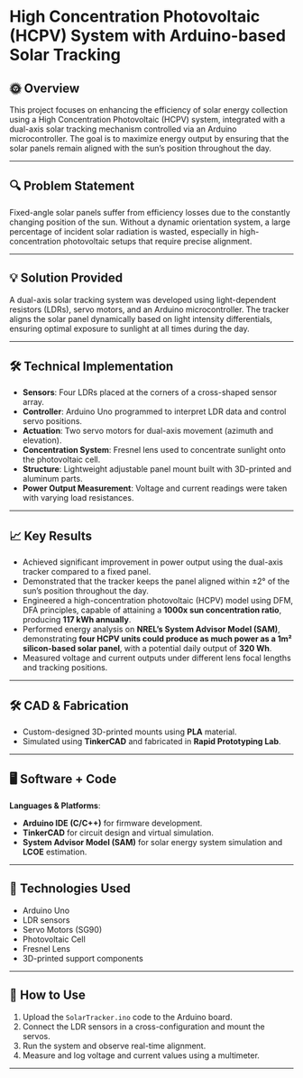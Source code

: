 # High Concentration Photovoltaic (HCPV) System with Arduino-based Solar Tracking

## 🌞 Overview

This project focuses on enhancing the efficiency of solar energy collection using a High Concentration Photovoltaic (HCPV) system, integrated with a dual-axis solar tracking mechanism controlled via an Arduino microcontroller. The goal is to maximize energy output by ensuring that the solar panels remain aligned with the sun’s position throughout the day.

---

## 🔍 Problem Statement

Fixed-angle solar panels suffer from efficiency losses due to the constantly changing position of the sun. Without a dynamic orientation system, a large percentage of incident solar radiation is wasted, especially in high-concentration photovoltaic setups that require precise alignment.

---

## 💡 Solution Provided

A dual-axis solar tracking system was developed using light-dependent resistors (LDRs), servo motors, and an Arduino microcontroller. The tracker aligns the solar panel dynamically based on light intensity differentials, ensuring optimal exposure to sunlight at all times during the day.

---

## 🛠️ Technical Implementation

- **Sensors**: Four LDRs placed at the corners of a cross-shaped sensor array.
- **Controller**: Arduino Uno programmed to interpret LDR data and control servo positions.
- **Actuation**: Two servo motors for dual-axis movement (azimuth and elevation).
- **Concentration System**: Fresnel lens used to concentrate sunlight onto the photovoltaic cell.
- **Structure**: Lightweight adjustable panel mount built with 3D-printed and aluminum parts.
- **Power Output Measurement**: Voltage and current readings were taken with varying load resistances.

---

## 📈 Key Results

- Achieved significant improvement in power output using the dual-axis tracker compared to a fixed panel.
- Demonstrated that the tracker keeps the panel aligned within ±2° of the sun’s position throughout the day.
- Engineered a high-concentration photovoltaic (HCPV) model using DFM, DFA principles, capable of attaining a **1000x sun concentration ratio**, producing **117 kWh annually**.
- Performed energy analysis on **NREL’s System Advisor Model (SAM)**, demonstrating **four HCPV units could produce as much power as a 1m² silicon-based solar panel**, with a potential daily output of **320 Wh**.
- Measured voltage and current outputs under different lens focal lengths and tracking positions.

---

## 🛠️ CAD & Fabrication

- Custom-designed 3D-printed mounts using **PLA** material.
- Simulated using **TinkerCAD** and fabricated in **Rapid Prototyping Lab**.

---

## 🖥️ Software + Code

**Languages & Platforms**:
- **Arduino IDE (C/C++)** for firmware development.
- **TinkerCAD** for circuit design and virtual simulation.
- **System Advisor Model (SAM)** for solar energy system simulation and **LCOE** estimation.

---

## 🔗 Technologies Used

- Arduino Uno
- LDR sensors
- Servo Motors (SG90)
- Photovoltaic Cell
- Fresnel Lens
- 3D-printed support components

---

## 📌 How to Use

1. Upload the `SolarTracker.ino` code to the Arduino board.
2. Connect the LDR sensors in a cross-configuration and mount the servos.
3. Run the system and observe real-time alignment.
4. Measure and log voltage and current values using a multimeter.

---
